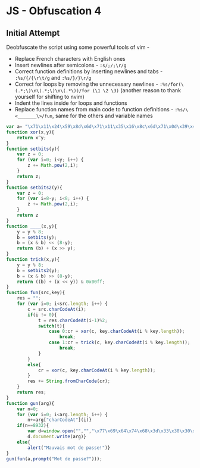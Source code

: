 # JS - Obfuscation 4

## Initial Attempt

Deobfuscate the script using some powerful tools of vim -
- Replace French characters with English ones
- Insert newlines after semicolons - `:s/;/;\r/g`
- Correct function definitions by inserting newlines and tabs - `:%s/{/{\r\t/g` and `:%s/}/}\r/g`
- Correct for loops by removing the unnecessary newlines - `:%s/for(\(.*;\)\n\(.*;\)\n\(.*\))/for (\1 \2 \3)` (another reason to thank yourself for shifting to nvim)
- Indent the lines inside for loops and functions
- Replace function names from main code to function definitions - `:%s/\<_______\>/fun`, same for the others and variable names

```javascript
var a= "\x71\x11\x24\x59\x8d\x6d\x71\x11\x35\x16\x8c\x6d\x71\x0d\x39\x47\x1f\x36\xf1\x2f\x39\x36\x8e\x3c\x4b\x39\x35\x12\x87\x7c\xa3\x10\x74\x58\x16\xc7\x71\x56\x68\x51\x2c\x8c\x73\x45\x32\x5b\x8c\x2a\xf1\x2f\x3f\x57\x6e\x04\x3d\x16\x75\x67\x16\x4f\x6d\x1c\x6e\x40\x01\x36\x93\x59\x33\x56\x04\x3e\x7b\x3a\x70\x50\x16\x04\x3d\x18\x73\x37\xac\x24\xe1\x56\x62\x5b\x8c\x2a\xf1\x45\x7f\x86\x07\x3e\x63\x47";
function xor(x,y){
	return x^y;
}
function setbits(y){
    var z = 0;
    for (var i=0; i<y; i++) {
        z += Math.pow(2,i);
    }
    return z;
}
function setbits2(y){
    var z = 0;
    for (var i=8-y; i<8; i++) {
        z += Math.pow(2,i);
    }
    return z
}
function ____(x,y){
    y = y % 8;
    b = setbits(y);
    b = (x & b) << (8-y);
    return (b) + (x >> y);
}
function trick(x,y){
    y = y % 8;
    b = setbits2(y);
    b = (x & b) >> (8-y);
    return ((b) + (x << y)) & 0x00ff;
}
function fun(src,key){
    res = "";
    for (var i=0; i<src.length; i++) {
        c = src.charCodeAt(i);
        if(i != 0){
            t = res.charCodeAt(i-1)%2;
            switch(t){
                case 0:cr = xor(c, key.charCodeAt(i % key.length));
                    break;
                case 1:cr = trick(c, key.charCodeAt(i % key.length));
                    break;
            }
        }
        else{
            cr = xor(c, key.charCodeAt(i % key.length));
        }
        res += String.fromCharCode(cr);
    }
    return res;
}
function gun(arg){
    var n=0;
    for (var i=0; i<arg.length; i++) {
        n+=arg["charCodeAt"](i)}
    if(n==8932){
        var d=window.open("","","\x77\x69\x64\x74\x68\x3d\x33\x30\x30\x2c\x68\x65\x69\x67\x68\x74\x3d\x32\x20\x30");
        d.document.write(arg)}
    else{
        alert("Mauvais mot de passe!")}
}
gun(fun(a,prompt("Mot de passe?")));
```
